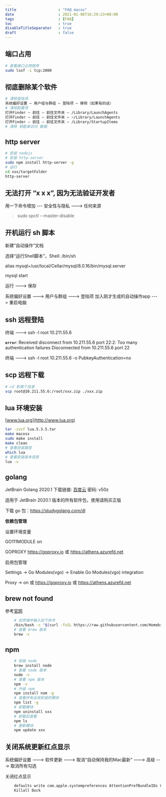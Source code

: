 ```yaml
---
title                   : "FAQ macos"
date                    : 2021-01-06T16:29:23+08:00
tags        			: [FAQ]
toc                     : true
disableTitleSeparator   : true
draft                   : false
---
```


## 端口占用

```sh
# 查看端口占用程序
sudo lsof -i tcp:2000
```

## 彻底删除某个软件

```sh
# 清除登陆项
系统偏好设置 — 用户组与群组 — 登陆项 — 移除（如果有的话）
# 清除配置项
打开Finder — 前往 — 前往文件夹 — /Library/LaunchAgents
打开Finder — 前往 — 前往文件夹 — ~/Library/LaunchAgents
打开Finder — 前往 — 前往文件夹 — /Library/StartupItems
# 清除 钥匙串访问 数据
```

## http server

```sh
# 安装 nodejs
# 安装 http-server
sudo npm install http-server -g
# 运行
cd xxx/targetFolder
http-server
```

## 无法打开 “x x x”, 因为无法验证开发者

用一下命令增加 --- 安全性与隐私 ---> 任何来源

> sudo spctl --master-disable

## 开机运行 sh 脚本

新建“自动操作”文档

选择“运行Shell脚本”，Shell: /bin/sh

alias mysql=/usr/local/Cellar/mysql/8.0.16/bin/mysql.server

mysql start

运行 ---> 保存

系统偏好设置 ---> 用户与群组 ---> 登陆项 加入刚才生成的自动操作app ---> 重启电脑

## ssh 远程登陆

终端 ---> ssh -l root 10.211.55.6

**`error`**: Received disconnect from 10.211.55.6 port 22:2: Too many authentication failures Disconnected from 10.211.55.6 port 22

终端 ---> ssh -l root 10.211.55.6 -o PubkeyAuthentication=no

## scp 远程下载

```sh
# cd 到某个目录
scp root@10.211.55.6:/root/xxx.zip ./xxx.zip
```

## lua 环境安装

[www.lua.org](http://www.lua.org)

```sh
tar -zvxf lua.5.3.5.tar
make macosx
sudo make install
make clean
# 查看安装路径
which lua
# 查看安装版本信息
lua -v
```

## golang

JetBrain Golang 2020.1 下载链接: [百度云](https://pan.baidu.com/s/1oYHKDmEOOFqxXZsco18huA) 密码: v50z

适用于 JetBrain 2020.1 版本的所有软件包，使用请购买正版

下载 go 包：https://studygolang.com/dl

**依赖包管理**

设置环境变量

GO111MODULE   on

GOPROXY        https://goproxy.io   或  https://athens.azurefd.net

启用包管理

Settings -> Go Modules(vgo) -> Enable Go Modules(vgo) integration

Proxy -> on  或 https://goproxy.io 或 https://athens.azurefd.net

## brew not found

参考[官网](https://brew.sh/)

```bash
    # 在终端中输入如下命令
    /bin/bash -c "$(curl -fsSL https://raw.githubusercontent.com/Homebrew/install/master/install.sh)"
    # 查看 brew 版本
    brew -v
```

## npm

```bash
    # 安装 node
    brew install node
    # 查看 node 版本
    node -v
    # 查看 npm 版本
    npm -v
    # 升级 npm
    npm install nom -g
    # 查看所有全局安装的模块
    npm list -g
    # 卸载模块
    npm uninstall xxx
    # 卸载后查看
    npm ls
    # 更新模块
    npm update xxx
```

## 关闭系统更新红点显示

系统偏好设置 ---> 软件更新 --->  取消“自动保持我的Mac最新” ---> 高级 ---> 取消所有勾选

关闭红点显示

```bash
    defaults write com.apple.systempreferences AttentionPrefBundleIDs 0
    Killall Dock
```
